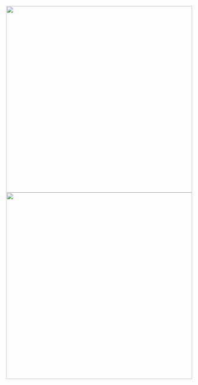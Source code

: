 <p align="left">
  <img width="500" src="https://github-readme-stats.vercel.app/api?username=Jikky1618&theme=github_dark&show_icons=ture" />
  <img width="500" src="https://github-readme-stats.vercel.app/api/top-langs/?username=Jikky1618&show_icons=true&layout=compact&theme=github_dark" />
</p>
